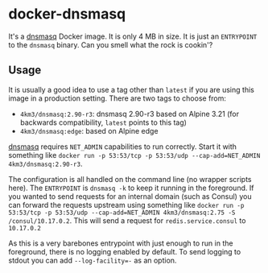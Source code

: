 # docker-dnsmasq

It's a [dnsmasq][dnsmasq] Docker image. It is only 4 MB in size. It is just an
`ENTRYPOINT` to the `dnsmasq` binary. Can you smell what the rock is cookin'?

## Usage

It is usually a good idea to use a tag other than `latest` if you are using this
image in a production setting. There are two tags to choose from:

- `4km3/dnsmasq:2.90-r3`: dnsmasq 2.90-r3 based on Alpine 3.21 (for backwards compatibility, `latest` points to this tag)
- `4km3/dnsmasq:edge`: based on Alpine edge

[dnsmasq][dnsmasq] requires `NET_ADMIN` capabilities to run correctly. Start it
with something like `docker run -p 53:53/tcp -p 53:53/udp --cap-add=NET_ADMIN 4km3/dnsmasq:2.90-r3`.

The configuration is all handled on the command line (no wrapper scripts here).
The `ENTRYPOINT` is `dnsmasq -k` to keep it running in the foreground. If you
wanted to send requests for an internal domain (such as Consul) you can forward
the requests upstream using something like `docker run -p 53:53/tcp -p 53:53/udp --cap-add=NET_ADMIN 4km3/dnsmasq:2.75 -S /consul/10.17.0.2`. This will send a
request for `redis.service.consul` to `10.17.0.2`

As this is a very barebones entrypoint with just enough to run in the
foreground, there is no logging enabled by default. To send logging to stdout
you can add `--log-facility=-` as an option.

[dnsmasq]: http://www.thekelleys.org.uk/dnsmasq/doc.html
